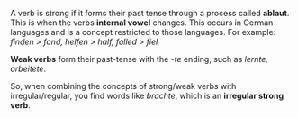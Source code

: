 A verb is strong if it forms their past tense through a process called **ablaut**. This is when the verbs **internal vowel** changes. This occurs in German languages and is a concept restricted to those languages. For example: *finden > fand, helfen > half, falled > fiel*

**Weak verbs** form their past-tense with the *-te* ending, such as *lernte, arbeitete*. 

So, when combining the concepts of strong/weak verbs with irregular/regular, you find words like *brachte*, which is an **irregular strong verb**.
